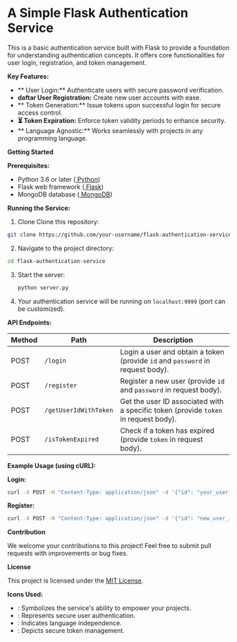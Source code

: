 # A Simple Flask Authentication Service 

This is a basic authentication service built with Flask to provide a foundation for understanding authentication concepts. It offers core functionalities for user login, registration, and token management.

**Key Features:**

* ** User Login:** Authenticate users with secure password verification.
* **‍daftar User Registration:** Create new user accounts with ease.
* ** Token Generation:** Issue tokens upon successful login for secure access control.
* **⏳ Token Expiration:** Enforce token validity periods to enhance security.
* ** Language Agnostic:** Works seamlessly with projects in any programming language.

**Getting Started**

**Prerequisites:**

- Python 3.6 or later ([ Python](https://www.python.org/))
- Flask web framework ([ Flask](https://flask.palletsprojects.com/))
- MongoDB database ([ MongoDB](https://www.mongodb.com/))

**Running the Service:**
1. Clone Clone this repository:

  ```bash
  git clone https://github.com/your-username/flask-authentication-service.git
  ```

2. Navigate to the project directory:

  ```bash
  cd flask-authentication-service
  ```

3. Start the server:

   ```bash
   python server.py
   ```

4. Your authentication service will be running on `localhost:9999` (port can be customized).

**API Endpoints:**

| **Method** | **Path** | **Description** |
|---|---|---|
| POST | `/login` | Login a user and obtain a token (provide `id` and `password` in request body). |
| POST | `/register` | Register a new user (provide `id` and `password` in request body). |
| POST | `/getUserIdWithToken` | Get the user ID associated with a specific token (provide `token` in request body). |
| POST | `/isTokenExpired` | Check if a token has expired (provide `token` in request body). |

**Example Usage (using cURL):**

**Login:**

```bash
curl -X POST -H "Content-Type: application/json" -d '{"id": "your_user_id", "password": "your_password"}' http://localhost:9999/login
```

**Register:**

```bash
curl -X POST -H "Content-Type: application/json" -d '{"id": "new_user_id", "password": "new_user_password"}' http://localhost:9999/register
```

**Contribution**

We welcome your contributions to this project! Feel free to submit pull requests with improvements or bug fixes.

**License**

This project is licensed under the [MIT License](https://choosealicense.com/licenses/mit/).

**Icons Used:**

-   : Symbolizes the service's ability to empower your projects.
-   : Represents secure user authentication.
-   : Indicates language independence.
-   : Depicts secure token management.

